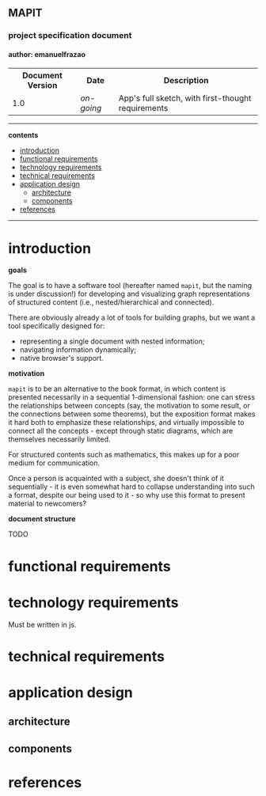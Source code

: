 <div>
    <h2>MAPIT</h2>
    <h3>project specification document</h3>
    <h4>author: emanuelfrazao</h4>
</div>
<table>
  <tr>
    <th>Document Version</th>
    <th>Date</th>
    <th>Description</th>
  </tr>
  <tr>
    <td>1.0</td>
    <td><em>on-going</em></td>
    <td>App's full sketch, with first-thought requirements</td>
  </tr>
</table>


---
**contents**
- [introduction](#introduction)
- [functional requirements](#functional-requirements)
- [technology requirements](#technology-requirements)
- [technical requirements](#technical-requirements)
- [application design](#application-design)
  - [architecture](#architecture)
  - [components](#components)
- [references](#references)

---

# introduction

**goals**

The goal is to have a software tool (hereafter named `mapit`, but the naming is under discussion!) for developing and visualizing graph representations of structured content (i.e., nested/hierarchical and connected).

There are obviously already a lot of tools for building graphs, but we want a tool specifically designed for:
* representing a single document with nested information;
* navigating information dynamically;
* native browser's support.

**motivation**

`mapit` is to be an alternative to the book format, in which content is presented necessarily in a sequential 1-dimensional fashion: one can stress the relationships between concepts (say, the motivation to some result, or the connections between some theorems), but the exposition format makes it hard both to emphasize these relationships, and virtually impossible to connect all the concepts - except through static diagrams, which are themselves necessarily limited.

For structured contents such as mathematics, this makes up for a poor medium for communication.

Once a person is acquainted with a subject, she doesn't think of it sequentially - it is even somewhat hard to collapse understanding into such a format, despite our being used to it - so why use this format to present material to newcomers?

**document structure**

TODO

# functional requirements

# technology requirements

Must be written in js.

# technical requirements

# application design

## architecture

## components

# references
